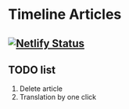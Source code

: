 # Timeline Articles

## [![Netlify Status](https://api.netlify.com/api/v1/badges/05004793-c56c-4d24-b04a-42be8914b15a/deploy-status)](https://app.netlify.com/sites/hungry-saha-d6a4db/deploys)

## TODO list

1. Delete article
2. Translation by one click
